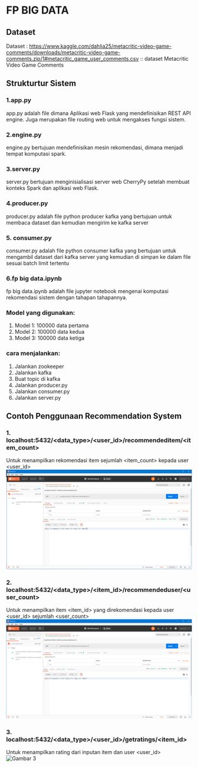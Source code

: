 # FP BIG DATA

## Dataset
Dataset : https://www.kaggle.com/dahlia25/metacritic-video-game-comments/downloads/metacritic-video-game-comments.zip/1#metacritic_game_user_comments.csv
 :: dataset Metacritic Video Game Comments



## Strukturtur Sistem

### 1.app.py 
app.py adalah file dimana Aplikasi web Flask yang mendefinisikan REST API engine. Juga merupakan file routing web untuk mengakses fungsi sistem.

### 2.engine.py
engine.py bertujuan mendefinisikan mesin rekomendasi, dimana menjadi tempat komputasi spark.

### 3.server.py
server.py bertujuan menginisialisasi server web CherryPy setelah membuat konteks Spark dan aplikasi web Flask.

### 4.producer.py
producer.py adalah file python producer kafka yang bertujuan untuk membaca dataset dan kemudian mengirim ke kafka server

### 5. consumer.py
consumer.py adalah file python consumer kafka yang bertujuan untuk mengambil dataset dari kafka server yang kemudian di simpan ke dalam file sesuai batch limit tertentu

### 6.fp big data.ipynb
fp big data.ipynb adalah file jupyter notebook mengenai komputasi rekomendasi sistem dengan tahapan tahapannya.

### Model yang digunakan:
1. Model 1: 100000 data pertama
2. Model 2: 100000 data kedua
3. Model 3: 100000 data ketiga


### cara menjalankan:
1. Jalankan zookeeper
2. Jalankan kafka
3. Buat topic di kafka
4. Jalankan producer.py
5. Jalankan consumer.py
6. Jalankan server.py


## Contoh Penggunaan Recommendation System

### 1. localhost:5432/<data_type>/<user_id>/recommendeditem/<item_count> 
  Untuk menampilkan rekomendasi item sejumlah <item_count> kepada user <user_id>
  ![Gambar 1](./img/get_top_rating.PNG)

### 2. localhost:5432/<data_type>/<item_id>/recommendeduser/<user_count> 
  Untuk menampilkan item <item_id> yang direkomendasi  kepada user <user_id> sejumlah <user_count>
  ![Gambar 2](./img/get_top_item_recommended.PNG)

### 3. localhost:5432/<data_type>/<user_id>/getratings/<item_id> 
  Untuk menampilkan rating dari inputan item <item> dan user <user_id>
  ![Gambar 3](./img/get_ratings.PNG)





